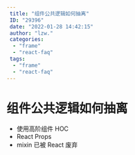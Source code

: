 ```yaml
---
 title: "组件公共逻辑如何抽离"
 ID: "29396"
 date: "2022-01-28 14:42:15"
 author: "lzw."
 categories: 
  - "frame"
  - "react-faq"
 tags: 
  - "frame"
  - "react-faq"
---
```


# 组件公共逻辑如何抽离

- 使用高阶组件 HOC
- React Props
- mixin 已被 React 废弃

